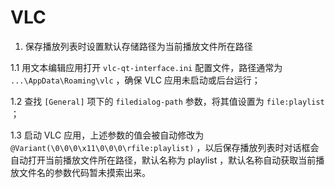 # VLC

1. 保存播放列表时设置默认存储路径为当前播放文件所在路径

1.1 用文本编辑应用打开 `vlc-qt-interface.ini` 配置文件，路径通常为 `...\AppData\Roaming\vlc` ，确保 VLC 应用未启动或后台运行；

1.2 查找 `[General]` 项下的 `filedialog-path` 参数，将其值设置为 `file:playlist` ；

1.3 启动 VLC 应用，上述参数的值会被自动修改为 `@Variant(\0\0\0\x11\0\0\0\rfile:playlist)` ，以后保存播放列表时对话框会自动打开当前播放文件所在路径，默认名称为 playlist ，默认名称自动获取当前播放文件名的参数代码暂未摸索出来。